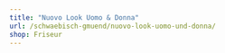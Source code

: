 ```yaml
---
title: "Nuovo Look Uomo & Donna"
url: /schwaebisch-gmuend/nuovo-look-uomo-und-donna/
shop: Friseur
---
```

